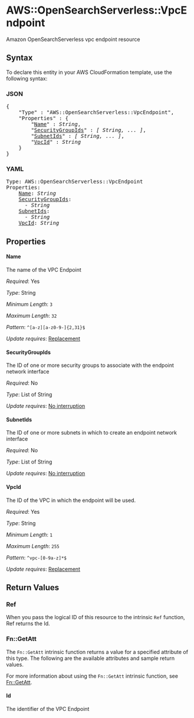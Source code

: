 # AWS::OpenSearchServerless::VpcEndpoint

Amazon OpenSearchServerless vpc endpoint resource

## Syntax

To declare this entity in your AWS CloudFormation template, use the following syntax:

### JSON

<pre>
{
    "Type" : "AWS::OpenSearchServerless::VpcEndpoint",
    "Properties" : {
        "<a href="#name" title="Name">Name</a>" : <i>String</i>,
        "<a href="#securitygroupids" title="SecurityGroupIds">SecurityGroupIds</a>" : <i>[ String, ... ]</i>,
        "<a href="#subnetids" title="SubnetIds">SubnetIds</a>" : <i>[ String, ... ]</i>,
        "<a href="#vpcid" title="VpcId">VpcId</a>" : <i>String</i>
    }
}
</pre>

### YAML

<pre>
Type: AWS::OpenSearchServerless::VpcEndpoint
Properties:
    <a href="#name" title="Name">Name</a>: <i>String</i>
    <a href="#securitygroupids" title="SecurityGroupIds">SecurityGroupIds</a>: <i>
      - String</i>
    <a href="#subnetids" title="SubnetIds">SubnetIds</a>: <i>
      - String</i>
    <a href="#vpcid" title="VpcId">VpcId</a>: <i>String</i>
</pre>

## Properties

#### Name

The name of the VPC Endpoint

_Required_: Yes

_Type_: String

_Minimum Length_: <code>3</code>

_Maximum Length_: <code>32</code>

_Pattern_: <code>^[a-z][a-z0-9-]{2,31}$</code>

_Update requires_: [Replacement](https://docs.aws.amazon.com/AWSCloudFormation/latest/UserGuide/using-cfn-updating-stacks-update-behaviors.html#update-replacement)

#### SecurityGroupIds

The ID of one or more security groups to associate with the endpoint network interface

_Required_: No

_Type_: List of String

_Update requires_: [No interruption](https://docs.aws.amazon.com/AWSCloudFormation/latest/UserGuide/using-cfn-updating-stacks-update-behaviors.html#update-no-interrupt)

#### SubnetIds

The ID of one or more subnets in which to create an endpoint network interface

_Required_: No

_Type_: List of String

_Update requires_: [No interruption](https://docs.aws.amazon.com/AWSCloudFormation/latest/UserGuide/using-cfn-updating-stacks-update-behaviors.html#update-no-interrupt)

#### VpcId

The ID of the VPC in which the endpoint will be used.

_Required_: Yes

_Type_: String

_Minimum Length_: <code>1</code>

_Maximum Length_: <code>255</code>

_Pattern_: <code>^vpc-[0-9a-z]*$</code>

_Update requires_: [Replacement](https://docs.aws.amazon.com/AWSCloudFormation/latest/UserGuide/using-cfn-updating-stacks-update-behaviors.html#update-replacement)

## Return Values

### Ref

When you pass the logical ID of this resource to the intrinsic `Ref` function, Ref returns the Id.

### Fn::GetAtt

The `Fn::GetAtt` intrinsic function returns a value for a specified attribute of this type. The following are the available attributes and sample return values.

For more information about using the `Fn::GetAtt` intrinsic function, see [Fn::GetAtt](https://docs.aws.amazon.com/AWSCloudFormation/latest/UserGuide/intrinsic-function-reference-getatt.html).

#### Id

The identifier of the VPC Endpoint

